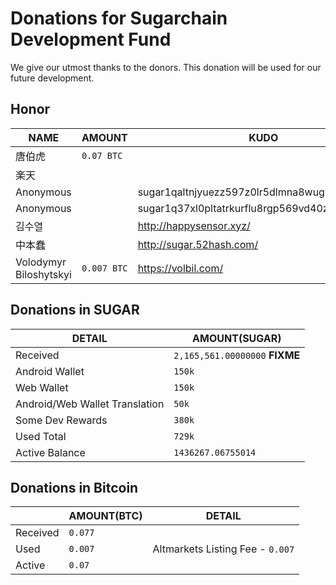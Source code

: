 # Donations for Sugarchain Development Fund
We give our utmost thanks to the donors. This donation will be used for our future development.

## Honor
NAME | AMOUNT | KUDO | 
--|--|--| 
唐伯虎 | `0.07 BTC` | 
楽天 | | 
Anonymous | | sugar1qaltnjyuezz597z0lr5dlmna8wug9vv04q95zta | 
Anonymous | | sugar1q37xl0pltatrkurflu8rgp569vd40znnlsaphas | 
김수열 | | http://happysensor.xyz/ | 
中本蠢 | | http://sugar.52hash.com/ | 
Volodymyr Biloshytskyi | `0.007 BTC` | https://volbil.com/ | 

## Donations in SUGAR
| DETAIL | AMOUNT(SUGAR) | 
--|--|
Received | `2,165,561.00000000` **FIXME** | 
Android Wallet | `150k` | 
Web Wallet | `150k` | 
Android/Web Wallet Translation | `50k` | 
Some Dev Rewards | `380k` | 
Used Total | `729k` | 
Active Balance| `1436267.06755014` | 

## Donations in Bitcoin
| | AMOUNT(BTC) | DETAIL |
--|--|--|
Received | `0.077` | |
Used | `0.007` | Altmarkets Listing Fee - `0.007` | 
Active | `0.07` | | 
